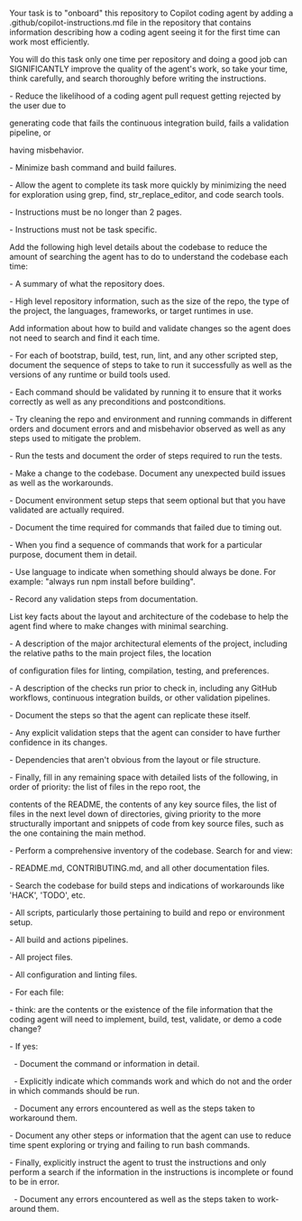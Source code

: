 Your task is to "onboard" this repository to Copilot coding agent by adding a .github/copilot-instructions.md file in the repository that contains information describing how a coding agent seeing it for the first time can work most efficiently.



You will do this task only one time per repository and doing a good job can SIGNIFICANTLY improve the quality of the agent's work, so take your time, think carefully, and search thoroughly before writing the instructions.



<Goals>

\- Reduce the likelihood of a coding agent pull request getting rejected by the user due to

generating code that fails the continuous integration build, fails a validation pipeline, or

having misbehavior.

\- Minimize bash command and build failures.

\- Allow the agent to complete its task more quickly by minimizing the need for exploration using grep, find, str\_replace\_editor, and code search tools.

</Goals>



<Limitations>

\- Instructions must be no longer than 2 pages.

\- Instructions must not be task specific.

</Limitations>



<WhatToAdd>



Add the following high level details about the codebase to reduce the amount of searching the agent has to do to understand the codebase each time:

<HighLevelDetails>



\- A summary of what the repository does.

\- High level repository information, such as the size of the repo, the type of the project, the languages, frameworks, or target runtimes in use.

</HighLevelDetails>



Add information about how to build and validate changes so the agent does not need to search and find it each time.

<BuildInstructions>



\- For each of bootstrap, build, test, run, lint, and any other scripted step, document the sequence of steps to take to run it successfully as well as the versions of any runtime or build tools used.

\- Each command should be validated by running it to ensure that it works correctly as well as any preconditions and postconditions.

\- Try cleaning the repo and environment and running commands in different orders and document errors and and misbehavior observed as well as any steps used to mitigate the problem.

\- Run the tests and document the order of steps required to run the tests.

\- Make a change to the codebase. Document any unexpected build issues as well as the workarounds.

\- Document environment setup steps that seem optional but that you have validated are actually required.

\- Document the time required for commands that failed due to timing out.

\- When you find a sequence of commands that work for a particular purpose, document them in detail.

\- Use language to indicate when something should always be done. For example: "always run npm install before building".

\- Record any validation steps from documentation.

</BuildInstructions>



List key facts about the layout and architecture of the codebase to help the agent find where to make changes with minimal searching.

<ProjectLayout>



\- A description of the major architectural elements of the project, including the relative paths to the main project files, the location

of configuration files for linting, compilation, testing, and preferences.

\- A description of the checks run prior to check in, including any GitHub workflows, continuous integration builds, or other validation pipelines.

\- Document the steps so that the agent can replicate these itself.

\- Any explicit validation steps that the agent can consider to have further confidence in its changes.

\- Dependencies that aren't obvious from the layout or file structure.

\- Finally, fill in any remaining space with detailed lists of the following, in order of priority: the list of files in the repo root, the

contents of the README, the contents of any key source files, the list of files in the next level down of directories, giving priority to the more structurally important and snippets of code from key source files, such as the one containing the main method.

</ProjectLayout>

</WhatToAdd>



<StepsToFollow>

\- Perform a comprehensive inventory of the codebase. Search for and view:

\- README.md, CONTRIBUTING.md, and all other documentation files.

\- Search the codebase for build steps and indications of workarounds like 'HACK', 'TODO', etc.

\- All scripts, particularly those pertaining to build and repo or environment setup.

\- All build and actions pipelines.

\- All project files.

\- All configuration and linting files.

\- For each file:

\- think: are the contents or the existence of the file information that the coding agent will need to implement, build, test, validate, or demo a code change?

\- If yes:

   - Document the command or information in detail.

   - Explicitly indicate which commands work and which do not and the order in which commands should be run.

   - Document any errors encountered as well as the steps taken to workaround them.

\- Document any other steps or information that the agent can use to reduce time spent exploring or trying and failing to run bash commands.

\- Finally, explicitly instruct the agent to trust the instructions and only perform a search if the information in the instructions is incomplete or found to be in error.

</StepsToFollow>

   - Document any errors encountered as well as the steps taken to work-around them.

